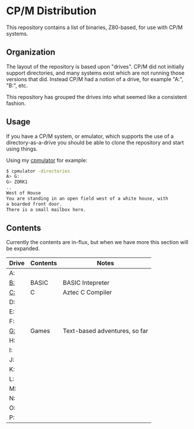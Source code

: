 # CP/M Distribution

This repository contains a list of binaries, Z80-based, for use with CP/M systems.



## Organization

The layout of the repository is based upon "drives".  CP/M did not initially support directories, and many systems exist which are not running those versions that did.  Instead CP/M had a notion of a drive, for example "A:", "B:", etc.

This repository has grouped the drives into what seemed like a consistent fashion.



## Usage

If you have a CP/M system, or emulator, which supports the use of a directory-as-a-drive you should be able to clone the repository and start using things.

Using my [cpmulator](https://github.com/skx/cpmulator/) for example:

```sh
$ cpmulator -directories
A> G:
G> ZORK1
..
West of House
You are standing in an open field west of a white house, with
a boarded front door.
There is a small mailbox here.
```



## Contents

Currently the contents are in-flux, but when we have more this section will be expanded.

| Drive    | Contents | Notes                         |
|----------|----------|-------------------------------|
| A:       |          |                               |
| [B:](B/) | BASIC    | BASIC Intepreter              |
| [C:](C/) | C        | Aztec C Compiler              |
| D:       |          |                               |
| E:       |          |                               |
| F:       |          |                               |
| [G:](G/) | Games    | Text-based adventures, so far |
| H:       |          |                               |
| I:       |          |                               |
| J:       |          |                               |
| K:       |          |                               |
| L:       |          |                               |
| M:       |          |                               |
| N:       |          |                               |
| O:       |          |                               |
| P:       |          |                               |
